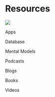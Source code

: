 # Resources

![](https://external-preview.redd.it/vc2bekMIJXkYGkEytq6oNeSWIkpyIDQL9Nf9cOh9-uE.jpg?auto=webp&s=cef56f3e8e958af52dfa64512375212bf7726cf9)

Apps

Database

Mental Models

Podcasts

Blogs

Books

Videos

